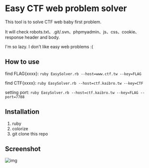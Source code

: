 # Easy CTF web problem solver

This tool is to solve CTF web baby first problem.

It will check robots.txt、.git/.svn、phpmyadmin、js、css、cookie、response header and body.

I'm so lazy. I don't like easy web problems :(

## How to use

find FLAG{xxxx}: `ruby EasySolver.rb --host=www.ctf.tw --key=FLAG`

find CTF{xxxx}: `ruby EasySolver.rb --host=ctf.kaibro.tw --key=CTF`

setting port: `ruby EasySolver.rb --host=ctf.kaibro.tw --key=FLAG --port=7788`

## Installation

1. ruby
2. colorize
3. git clone this repo

## Screenshot

![img](https://github.com/w181496/EasySolver/blob/master/demo.png)
